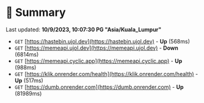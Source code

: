 # 📖 Summary
Last updated: **10/9/2023, 10:07:30 PG "Asia/Kuala_Lumpur"**

- `GET` [https://hastebin.ujol.dev](https://hastebin.ujol.dev) - **Up** (568ms)
- `GET` [https://memeapi.ujol.dev](https://memeapi.ujol.dev) - **Down** (6814ms)
- `GET` [https://memeapi.cyclic.app](https://memeapi.cyclic.app) - **Up** (988ms)
- `GET` [https://klik.onrender.com/health](https://klik.onrender.com/health) - **Up** (517ms)
- `GET` [https://dumb.onrender.com](https://dumb.onrender.com) - **Up** (81989ms)
